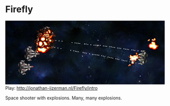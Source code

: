 # Firefly
![Screenshot](MISC/Firefly.png?raw=true "Feral Waters")
Play: http://jonathan-ijzerman.nl/Firefly/intro

Space shooter with explosions. Many, many explosions.
